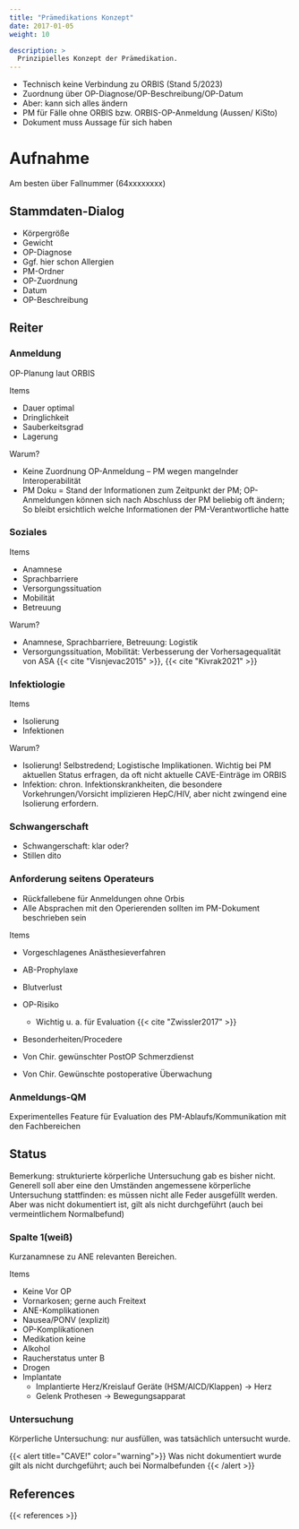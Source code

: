 ```yaml
---
title: "Prämedikations Konzept"
date: 2017-01-05
weight: 10

description: >
  Prinzipielles Konzept der Prämedikation.
---
```





* Technisch keine Verbindung zu ORBIS (Stand 5/2023) 
* Zuordnung über OP-Diagnose/OP-Beschreibung/OP-Datum 
* Aber: kann sich alles ändern 
* PM für Fälle ohne ORBIS bzw. ORBIS-OP-Anmeldung (Aussen/ KiSto) 
* Dokument muss Aussage für sich haben 

# Aufnahme 

Am besten über Fallnummer (64xxxxxxxx) 

## Stammdaten-Dialog 
* Körpergröße 
* Gewicht 
* OP-Diagnose 
* Ggf. hier schon Allergien 
* PM-Ordner 
* OP-Zuordnung 
* Datum 
* OP-Beschreibung 

## Reiter 

### Anmeldung 

OP-Planung laut ORBIS 

Items 

* Dauer optimal 
* Dringlichkeit 
* Sauberkeitsgrad 
* Lagerung 

Warum?  

* Keine Zuordnung OP-Anmeldung – PM wegen mangelnder Interoperabilität 
* PM Doku = Stand der Informationen zum Zeitpunkt der PM; OP-Anmeldungen können sich nach Abschluss der PM beliebig oft ändern; So bleibt ersichtlich welche Informationen der PM-Verantwortliche hatte 

### Soziales 

Items 
* Anamnese 
* Sprachbarriere 
* Versorgungssituation 
* Mobilität 
* Betreuung 

Warum? 
* Anamnese, Sprachbarriere, Betreuung: Logistik 
* Versorgungssituation, Mobilität: Verbesserung der Vorhersagequalität von ASA {{< cite "Visnjevac2015" >}},  {{< cite "Kivrak2021" >}}

### Infektiologie 

Items 
* Isolierung 
* Infektionen 

Warum? 
* Isolierung! Selbstredend; Logistische Implikationen. Wichtig bei PM aktuellen Status erfragen, da oft nicht aktuelle CAVE-Einträge im ORBIS 
* Infektion: chron. Infektionskrankheiten, die besondere Vorkehrungen/Vorsicht implizieren HepC/HIV, aber nicht zwingend eine Isolierung erfordern. 

### Schwangerschaft 

* Schwangerschaft: klar oder? 
* Stillen dito 

### Anforderung seitens Operateurs 

* Rückfallebene für Anmeldungen ohne Orbis 
* Alle Absprachen mit den Operierenden sollten im PM-Dokument beschrieben sein 

Items 

* Vorgeschlagenes Anästhesieverfahren 
* AB-Prophylaxe 
* Blutverlust 
* OP-Risiko 
    * Wichtig u. a. für Evaluation {{< cite "Zwissler2017" >}} 

* Besonderheiten/Procedere 
* Von Chir. gewünschter PostOP Schmerzdienst 
* Von Chir. Gewünschte postoperative Überwachung 

### Anmeldungs-QM 

Experimentelles Feature für Evaluation des PM-Ablaufs/Kommunikation mit den Fachbereichen 

## Status 

Bemerkung: strukturierte körperliche Untersuchung gab es bisher nicht. Generell soll aber eine den Umständen angemessene körperliche Untersuchung stattfinden: es müssen nicht alle Feder ausgefüllt werden. Aber was nicht dokumentiert ist, gilt als nicht durchgeführt (auch bei vermeintlichem Normalbefund) 

### Spalte 1(weiß) 

Kurzanamnese zu ANE relevanten Bereichen. 

Items 
* Keine Vor OP 
* Vornarkosen; gerne auch Freitext 
* ANE-Komplikationen 
* Nausea/PONV (explizit) 
* OP-Komplikationen 
* Medikation keine 
* Alkohol 
* Raucherstatus unter B 
* Drogen 
* Implantate  
    * Implantierte Herz/Kreislauf Geräte (HSM/AICD/Klappen) -> Herz 
    * Gelenk Prothesen -> Bewegungsapparat 

### Untersuchung 

Körperliche Untersuchung: nur ausfüllen, was tatsächlich untersucht wurde. 

{{< alert title="CAVE!" color="warning">}}
Was nicht dokumentiert wurde gilt als nicht durchgeführt; auch bei Normalbefunden 
{{< /alert >}}



## References

{{< references >}}